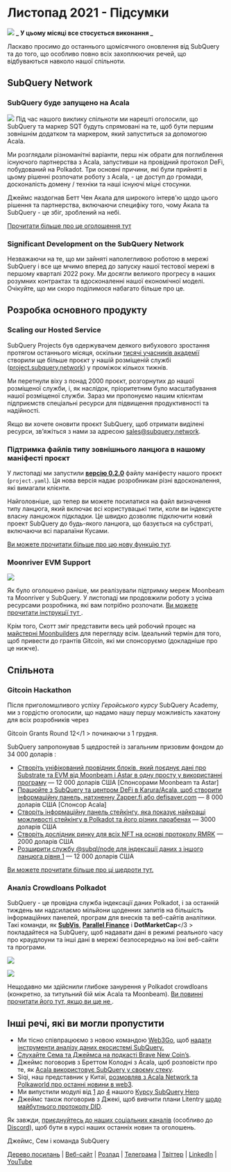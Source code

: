 # Листопад 2021 - Підсумки

![](https://miro.medium.com/max/1400/1*qzKzZnWY2ao3tiffwwugXQ.png) **_ У цьому місяці все стосується виконання _**

Ласкаво просимо до останнього щомісячного оновлення від SubQuery та до того, що особливо повно всіх захоплюючих речей, що відбуваються навколо нашої спільноти.

## SubQuery Network

### SubQuery буде запущено на Acala

![](https://miro.medium.com/max/600/0*SJ1TWt1sGwUWqvuI.gif) Під час нашого виклику спільноти ми нарешті оголосили, що SubQuery та маркер SQT будуть спрямовані на те, щоб бути першим зовнішнім додатком та маркером, який запуститься за допомогою Acala.

Ми розглядали різноманітні варіанти, перш ніж обрати для поглиблення існуючого партнерства з Acala, запустивши на провідний протокол DeFi, побудований на Polkadot. Три основні причини, які були прийняті в цьому рішенні розпочати роботу з Acala, - це доступ до громади, досконалість домену / техніки та наші існуючі міцні стосунки.

Джеймс наздогнав Бетт Чен Акала для широкого інтерв'ю щодо цього рішення та партнерства, включаючи специфіку того, чому Акала та SubQuery - це збіг, зроблений на небі.

[Прочитати більше про це оголошення тут](https://blog.subquery.network/blogs/20211125-subquery-network-acala.html)

### Significant Development on the SubQuery Network

Незважаючи на те, що ми зайняті наполегливою роботою в мережі SubQuery і все ще мчимо вперед до запуску нашої тестової мережі в першому кварталі 2022 року. Ми досягли великого прогресу в наших розумних контрактах та вдосконаленні нашої економічної моделі. Очікуйте, що ми скоро поділимося набагато більше про це.

## Розробка основного продукту

### Scaling our Hosted Service

SubQuery Projects був одержувачем деякого вибухового зростання протягом останнього місяця, оскільки [тисячі учасників академії](https://blog.subquery.network/blogs/20211018-subquery-launches-the-subquery-academy.html) створили ще більше проєкт у нашій розміщеній службі ([project.subquery.network](https://project.subquery.network/)) у проміжок кількох тижнів.

Ми перетнули віху з понад 2000 проєкт, розгорнутих до нашої розміщеної служби, і, як наслідок, пріоритетним було масштабування нашої розміщеної служби. Зараз ми пропонуємо нашим клієнтам підприємств спеціальні ресурси для підвищення продуктивності та надійності.

Якщо ви хочете оновити проєкт SubQuery, щоб отримати виділені ресурси, зв’яжіться з нами за адресою [sales@subquery.network](mailto:sales@subquery.network).

### Підтримка файлів типу зовнішнього ланцюга в нашому маніфесті проєкт

У листопаді ми запустили [**версію 0.2.0**](https://doc.subquery.network/create/manifest/) файлу маніфесту нашого проєкт (`project.yaml`). Ця нова версія надає розробникам різні вдосконалення, які вимагали клієнти.

Найголовніше, що тепер ви можете посилатися на файл визначення типу ланцюга, який включає всі користувацькі типи, коли ви індексуєте власну ланцюжок підкладки. Це швидко дозволяє підключити новий проект SubQuery до будь-якого ланцюга, що базується на субстраті, включаючи всі паралаїни Кусами.

[Ви можете прочитати більше про цю нову функцію тут](https://blog.subquery.network/blogs/20211105-november-technical-update.html#support-for-external-chain-type-files-in-project-manifest).

### Moonriver EVM Support

![](https://miro.medium.com/max/600/0*B27QVtvcR6nXA9ff.gif)

Як було оголошено раніше, ми реалізували підтримку мереж Moonbeam та Moonriver у SubQuery. У листопаді ми продовжили роботу з усіма ресурсами розробника, які вам потрібно розпочати. [ Ви можете прочитати інструкції тут ](https://blog.subquery.network/blogs/20211105-november-technical-update.html#moonbeam-evm-support).

Крім того, Скотт зміг представити весь цей робочий процес на [майстерні Moonbuilders](https://www.crowdcast.io/e/moonbuilders-ws/10) для перегляду всім. Ідеальний термін для того, щоб привести до грантів Gitcoin, які ми спонсоруємо (докладніше про це нижче).

## Спільнота

### Gitcoin Hackathon

Після приголомшливого успіху _Геройського курсу_ SubQuery Academy, ми з гордістю оголосили, що надамо нашу першу можливість хакатону для всіх розробників через

Gitcoin Grants Round 12</1 > починаючи з 1 грудня.</p> 

SubQuery запропонував 5 щедростей із загальним призовим фондом до 34 000 доларів :

- [Створіть уніфікований провідник блоків, який поєднує дані про Substrate та EVM від Moonbeam і Astar в одну просту у використанні програму](https://gitcoin.co/issue/subquery/grants/1) — 12 000 доларів США [Спонсорами Moonbeam та Astar]
- [Працюйте з SubQuery та центром DeFi в Karura/Acala, щоб створити інформаційну панель, натхненну Zapper.fi або defisaver.com](https://gitcoin.co/issue/subquery/grants/2) — 8 000 доларів США [Спонсор Acala]
- [Створіть інформаційну панель стейкінгу, яка показує найкращі можливості стейкінгу в Polkadot та його різних парабенах](https://gitcoin.co/issue/subquery/grants/3) — 3000 доларів США
- [Створіть дослідник ринку для всіх NFT на основі протоколу RMRK](https://gitcoin.co/issue/subquery/grants/4) — 2000 доларів США
- [Розширити службу @subql/node для індексації даних з іншого ланцюга рівня 1](https://gitcoin.co/issue/subquery/grants/5) — 12 000 доларів США

[Ви можете прочитати більше про ці щедроти тут.](https://blog.subquery.network/blogs/20211120-gitcoin12-hackathon.html)



### Аналіз Crowdloans Polkadot

SubQuery - це провідна служба індексації даних Polkadot, і за останній тиждень ми надсилаємо мільйони щоденних запитів на більшість інформаційних панелей, програм для внесків та веб-сайтів аналітики. Такі команди, як [**SubVis**](https://www.subvis.io/), [**Parallel Finance**](https://parallel.fi/) і **DotMarketCap**</3 > покладайтеся на SubQuery, щоб надавати дані в режимі реального часу про краудлоуни та інші дані в мережі безпосередньо на їхні веб-сайти та програми.</p> 

![](https://miro.medium.com/max/60/0*HfsoOwpat76ip6Jg?q=20)

![](https://miro.medium.com/max/700/0*HfsoOwpat76ip6Jg)

Нещодавно ми здійснили глибоке занурення у Polkadot crowdloans (конкретно, за титульний бій між Acala та Moonbeam). [ Ви повинні прочитати його тут, якщо ви ще не ](https://blog.subquery.network/blogs/20211124-polkadot-crowdloans.html).



## Інші речі, які ви могли пропустити

- Ми тісно співпрацюємо з новою командою [Web3Go](https://www.web3go.xyz/), щоб [надати інструменти аналізу даних екосистемі SubQuery.](https://blog.subquery.network/customer_announcements/20211110-web3go.html)
- [ Слухайте Сема та Джеймса на подкасті Brave New Coin’s](https://bravenewcoin.com/insights/podcasts/subquery-connecting-the-dots-on-polkadot).
- Джеймс поговорив з Бреттом Колодні з Acala, щоб розповісти про те, як [Acala використовує SubQuery у своєму стеку](https://www.youtube.com/watch?v=Wbxwj8K67Lw).
- Siqi, наш представник у Китаї, [розмовляв з Acala Network та Polkaworld про останні новини в web3](https://www.huoxing24.com/live/24313016).
- Ми випустили модулі від [1](https://doc.subquery.network/academy/herocourse/module1/) до [4](https://doc.subquery.network/academy/herocourse/module4/) нашого [Курсу SubQuery Hero](https://blog.subquery.network/blogs/20211018-subquery-launches-the-subquery-academy.html)
- Джеймс також поговорив з Джекі, щоб вивчити плани Litentry [щодо майбутнього протоколу DID](https://www.youtube.com/watch?v=Rqlpo9QIVyk).

Як завжди, [приєднуйтесь до наших соціальних каналів](https://linktr.ee/subquerynetwork) (особливо до [Discord](https://discord.com/invite/subquery)), щоб бути в курсі наших останніх новин та оголошень.

Джеймс, Сем і команда SubQuery

[Дерево посилань](https://linktr.ee/subquerynetwork) | [Веб-сайт](https://subquery.network/) | [Розлад](https://discord.com/invite/78zg8aBSMG) | [Телеграма](https://t.me/subquerynetwork) | [Твіттер](https://twitter.com/subquerynetwork) | [LinkedIn](https://www.linkedin.com/company/subquery) | [YouTube](https://www.youtube.com/channel/UCi1a6NUUjegcLHDFLr7CqLw)
